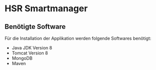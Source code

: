 # HSR Smartmanager

## Benötigte Software
Für die Installation der Applikation werden folgende Softwares benötigt:
- Java JDK Version 8
- Tomcat Version 8
- MongoDB
- Maven